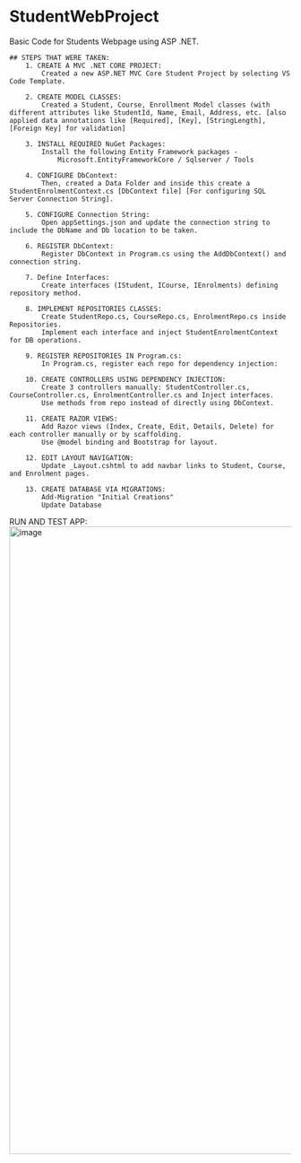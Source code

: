 # StudentWebProject
Basic Code for Students Webpage using ASP .NET.


	## STEPS THAT WERE TAKEN:
		1. CREATE A MVC .NET CORE PROJECT:
			Created a new ASP.NET MVC Core Student Project by selecting VS Code Template.
		
		2. CREATE MODEL CLASSES: 
			Created a Student, Course, Enrollment Model classes (with different attributes like StudentId, Name, Email, Address, etc. [also applied data annotations like [Required], [Key], [StringLength], [Foreign Key] for validation]
		
		3. INSTALL REQUIRED NuGet Packages: 
			Install the following Entity Framework packages - 
				Microsoft.EntityFrameworkCore / Sqlserver / Tools
		
		4. CONFIGURE DbContext: 
			Then, created a Data Folder and inside this create a StudentEnrolmentContext.cs [DbContext file] [For configuring SQL Server Connection String].
		
		5. CONFIGURE Connection String: 
			Open appSettings.json and update the connection string to include the DbName and Db location to be taken.
		
		6. REGISTER DbContext:
			Register DbContext in Program.cs using the AddDbContext() and connection string.
		
		7. Define Interfaces:
			Create interfaces (IStudent, ICourse, IEnrolments) defining repository method.
			
		8. IMPLEMENT REPOSITORIES CLASSES:
			Create StudentRepo.cs, CourseRepo.cs, EnrolmentRepo.cs inside Repositories.
			Implement each interface and inject StudentEnrolmentContext for DB operations.
			
		9. REGISTER REPOSITORIES IN Program.cs:
			In Program.cs, register each repo for dependency injection:
			
		10. CREATE CONTROLLERS USING DEPENDENCY INJECTION:
			Create 3 controllers manually: StudentController.cs, CourseController.cs, EnrolmentController.cs and Inject interfaces.
			Use methods from repo instead of directly using DbContext.
			
		11. CREATE RAZOR VIEWS:
			Add Razor views (Index, Create, Edit, Details, Delete) for each controller manually or by scaffolding.
			Use @model binding and Bootstrap for layout.
		
		12. EDIT LAYOUT NAVIGATION:
			Update _Layout.cshtml to add navbar links to Student, Course, and Enrolment pages.
			
		13. CREATE DATABASE VIA MIGRATIONS:
			Add-Migration "Initial Creations"
			Update Database
RUN AND TEST APP:<img width="880" height="1120" alt="image" src="https://github.com/user-attachments/assets/58a8c21d-6ce9-4176-a16f-e7cd0f44e8a6" />
